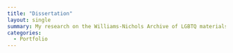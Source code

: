 ```yaml
---
title: "Dissertation"
layout: single
summary: My research on the Williams-Nichols Archive of LGBTQ materials, published in the academic peer-reviewed journal Rhetoric Review.
categories:
  - Portfolio
---
```

